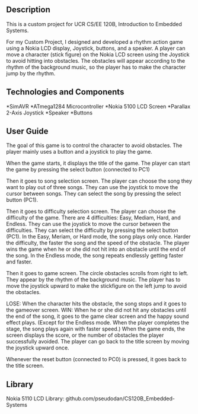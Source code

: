## Description

This is a custom project for UCR CS/EE 120B, Introduction to Embedded Systems.

For my Custom Project, I designed and developed a rhythm action game using a Nokia LCD display, Joystick, buttons, and a speaker. A player can move a character (stick figure) on the Nokia LCD screen using the Joystick to avoid hitting into obstacles. The obstacles will appear according to the rhythm of the background music, so the player has to make the character jump by the rhythm.


## Technologies and Components
*SimAVR
*ATmega1284 Microcontroller
*Nokia 5100 LCD Screen
*Parallax 2-Axis Joystick
*Speaker
*Buttons

## User Guide

The goal of this game is to control the character to avoid obstacles. The player mainly uses a button and a joystick to play the game.

When the game starts, it displays the title of the game. The player can start the game by pressing the select button (connected to PC1)

Then it goes to song selection screen. The player can choose the song they want to play out of three songs. They can use the joystick to move the cursor between songs. They can select the song by pressing the select button (PC1).

Then it goes to difficulty selection screen. The player can choose the difficulty of the game. There are 4 difficulties: Easy, Mediam, Hard, and Endless. 
They can use the joystick to move the cursor between the difficulties. They can select the difficulty by pressing the select button (PC1).
In the Easy, Meriam, or Hard mode, the song plays only once. Harder the difficulty, the faster the song and the speed of the obstacle. The player wins the game when he or she did not hit into an obstacle until the end of the song.
In the Endless mode, the song repeats endlessly getting faster and faster. 

Then it goes to game screen. The circle obstacles scrolls from right to left. They appear by the rhythm of the background music. The player has to move the joystick upward to make the stickfigure on the left jump to avoid the obstacles. 

LOSE: When the character hits the obstacle, the song stops and it goes to the gameover screen. 
WIN: When he or she did not hit any obstacles until the end of the song, it goes to the game clear screen and the happy sound effect plays. (Except for the Endless mode. When the player completes the stage, the song plays again with faster speed.)
When the game ends, the screen displays the score, or the number of obstacles the player successfully avoided. The player can go back to the title screen by moving the joystick upward once.

Whenever the reset button (connected to PC0) is pressed, it goes back to the title screen.

## Library
Nokia 5110 LCD Library: github.com/pseudodan/CS120B_Embedded-Systems
